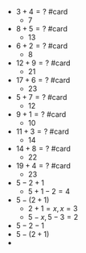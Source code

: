 - $3 + 4 =  ?$ #card
	- $7$
- $8 + 5 = ?$ #card
	- $13$
- $6 + 2 = ?$ #card
	- $8$
- $12 + 9 = ?$ #card
	- $21$
- $17 + 6 = ?$ #card
	- $23$
- $5 + 7 = ?$ #card
	- $12$
- $9 + 1 = ?$ #card
	- $10$
- $11 + 3 = ?$ #card
	- $14$
- $14 + 8 = ?$ #card
	- $22$
- $19 + 4 = ?$ #card
	- $23$
- $5-2+1$
	- $5 +1 - 2  = 4$
- $5-(2+1)$
	- $2 + 1 = x, x=3$
	- $5 - x, 5-3=2$
- $5-2-1$
- $5-(2+1)$
-